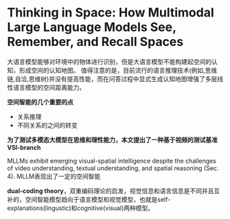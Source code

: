 # Thinking in Space: How Multimodal Large Language Models  See, Remember, and Recall Spaces
大语言模型能够对环境中的物体进行识别，但是大语言模型不能构建起空间的认知，形成空间的认知地图。
值得注意的是，目前流行的语言推理技术(例如,思维链,自洽,思维树)并没有提高性能，而在问答过程中显式生成认知地图增强了多层线性语言模型的空间距离能力。

**空间智能的几个重要的点**
- 关系推理
- 不同关系的之间的转变

**为了测试多模态大模型在思维和理性能力，本文提出了一种基于视频的测试基准VSI-branch**

MLLMs exhibit emerging visual-spatial intelligence despite the challenges of video understanding, textual understanding, and spatial reasoning (Sec. 4).
MLLM表现出了一定的空间智能

**dual-coding theory**，双重编码理论的启发，视觉信息和语言信息是不同并且互补的，空间智能模型趋向于语言模型和视觉模型，也就是self-explanations(lingustic)和cognitive(visual)两种模型。